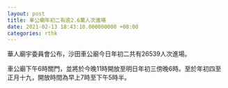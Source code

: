 ```yaml
---
layout: post
title: 車公廟年初二有逾2.6萬人次進場
date: 2021-02-13 18:43:10.000000000 +08:00
categories: rthk
---
```


華人廟宇委員會公布，沙田車公廟今日年初二共有26539人次進場。

車公廟下午6時關門，並將於今晚11時開放至明日年初三傍晚6時。至於年初四至正月十九，開放時間為早上7時至下午5時半。
